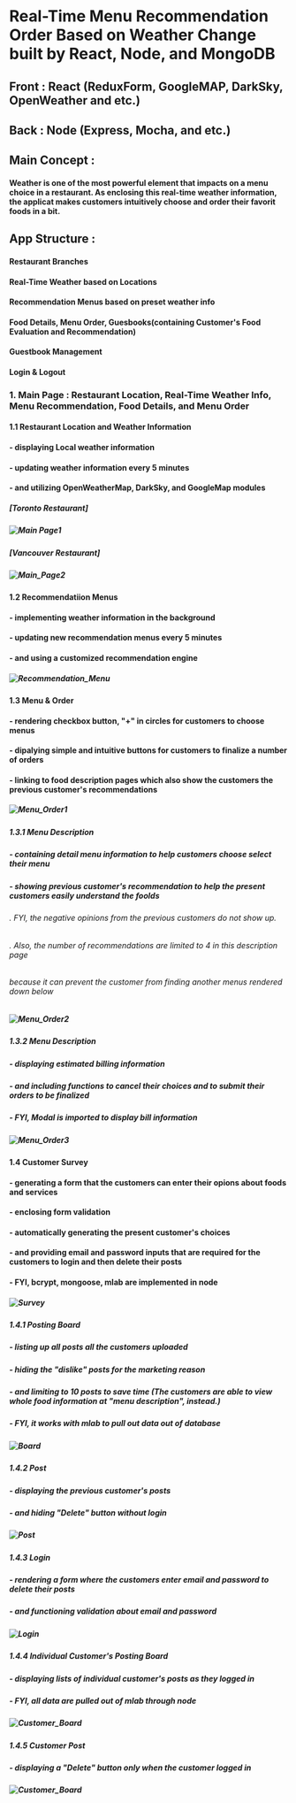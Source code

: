 # Real-Time Menu Recommendation Order Based on Weather Change built by React, Node, and MongoDB

## Front : React (ReduxForm, GoogleMAP, DarkSky, OpenWeather and etc.)
## Back : Node (Express, Mocha, and etc.)

## Main Concept :
#### Weather is one of the most powerful element that impacts on a menu choice in a restaurant. As enclosing this real-time weather information, the applicat makes customers intuitively choose and order their favorit foods in a bit.

## App Structure :
#### Restaurant Branches
#### Real-Time Weather based on Locations
#### Recommendation Menus based on preset weather info
#### Food Details, Menu Order, Guesbooks(containing Customer's Food Evaluation and Recommendation)
#### Guestbook Management
#### Login & Logout

### 1. Main Page : Restaurant Location, Real-Time Weather Info, Menu Recommendation, Food Details, and Menu Order
#### 1.1 Restaurant Location and Weather Information
####      - displaying Local weather information 
####      - updating weather information every 5 minutes 
####      - and utilizing OpenWeatherMap, DarkSky, and GoogleMap modules
##### [Toronto Restaurant]
##### ![Main Page1](weather_t.PNG)
##### [Vancouver Restaurant]
##### ![Main_Page2](weather_v.PNG)
#### 1.2 Recommendatiion Menus  
####      - implementing weather information in the background
####      - updating new recommendation menus every 5 minutes
####      - and using a customized recommendation engine
##### ![Recommendation_Menu](menu_recommendation.PNG)
#### 1.3 Menu & Order  
####      - rendering checkbox button, "+" in circles for customers to choose menus
####      - dipalying simple and intuitive buttons for customers to finalize a number of orders
####      - linking to food description pages which also show the customers the previous customer's recommendations
##### ![Menu_Order1](menu_order.PNG)
##### 1.3.1 Menu Description
#####     - containing detail menu information to help customers choose select their menu
#####     - showing previous customer's recommendation to help the present customers easily understand the foolds
######       . FYI, the negative opinions from the previous customers do not show up. 
######       . Also, the number of recommendations are limited to 4 in this description page
######          because it can prevent the customer from finding another menus rendered down below
##### ![Menu_Order2](menu_desc.PNG)
##### 1.3.2 Menu Description
#####     - displaying estimated billing information 
#####     - and including functions to cancel their choices and to submit their orders to be finalized
#####     - FYI, Modal is imported to display bill information
##### ![Menu_Order3](bill.PNG)
#### 1.4 Customer Survey  
####      - generating a form that the customers can enter their opions about foods and services
####      - enclosing form validation 
####      - automatically generating the present customer's choices
####      - and providing email and password inputs that are required for the customers to login and then delete their posts
####      - FYI, bcrypt, mongoose, mlab are implemented in node
##### ![Survey](survey.PNG)
##### 1.4.1 Posting Board
#####     - listing up all posts all the customers uploaded 
#####     - hiding the "dislike" posts for the marketing reason
#####     - and limiting to 10 posts to save time (The customers are able to view whole food information at "menu description", instead.)
#####     - FYI, it works with mlab to pull out data out of database 
##### ![Board](board.PNG)
##### 1.4.2 Post
#####     - displaying the previous customer's posts 
#####     - and hiding "Delete" button without login
##### ![Post](post.PNG)
##### 1.4.3 Login
#####     - rendering a form where the customers enter email and password to delete their posts 
#####     - and functioning validation about email and password
##### ![Login](find_post.PNG)
##### 1.4.4 Individual Customer's Posting Board
#####     - displaying lists of individual customer's posts as they logged in
#####     - FYI, all data are pulled out of mlab through node
##### ![Customer_Board](customer_board.PNG)
##### 1.4.5 Customer Post
#####     - displaying a "Delete" button only when the customer logged in 
##### ![Customer_Board](customer_post.PNG)







